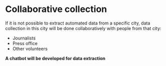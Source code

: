 # Collaborative collection

If it is not possible to extract automated data from a specific city, data collection in this city will be done collaboratively with people from that city:
  - Journalists
  - Press office
  - Other volunteers

**A chatbot will be developed for data extraction**